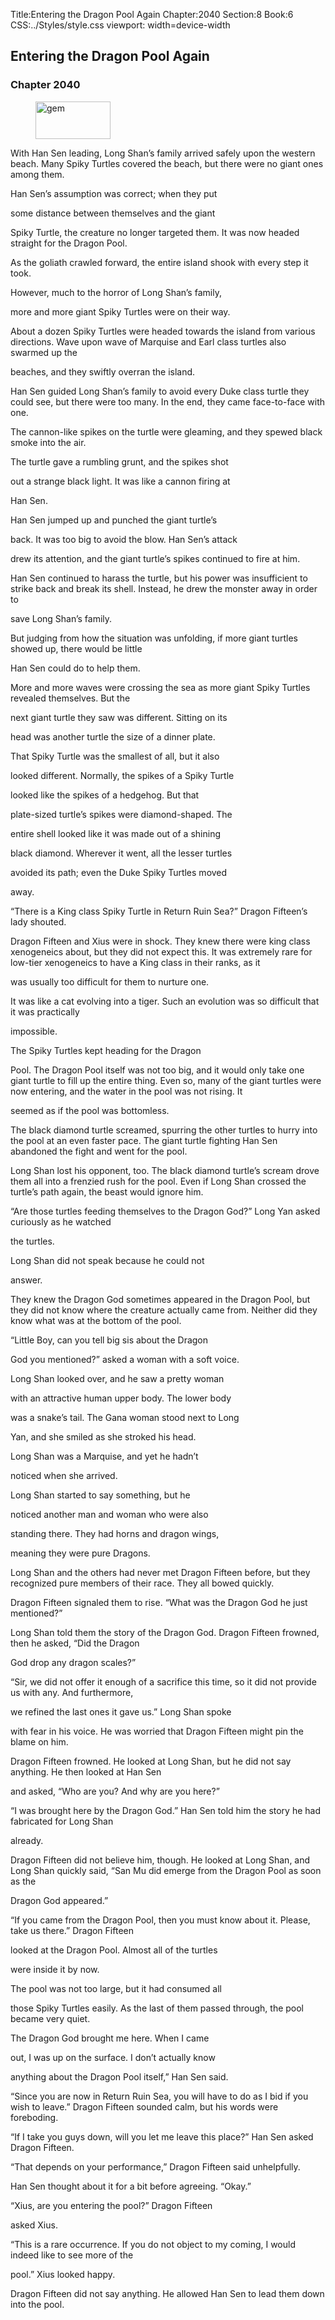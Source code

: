 Title:Entering the Dragon Pool Again 
Chapter:2040 
Section:8 
Book:6 
CSS:../Styles/style.css 
viewport: width=device-width
  
## Entering the Dragon Pool Again
### Chapter 2040
  
<figure>
	<img src="../Images/gem.gif" alt="gem" id="gem" width="120" height="60" />
</figure>
  

  
With Han Sen leading, Long Shan’s family arrived safely upon the western beach. Many Spiky Turtles covered the beach, but there were no giant ones among them.

Han Sen’s assumption was correct; when they put

some distance between themselves and the giant

Spiky Turtle, the creature no longer targeted them. It was now headed straight for the Dragon Pool.

As the goliath crawled forward, the entire island shook with every step it took.

However, much to the horror of Long Shan’s family,

more and more giant Spiky Turtles were on their way.

About a dozen Spiky Turtles were headed towards the island from various directions. Wave upon wave of Marquise and Earl class turtles also swarmed up the

beaches, and they swiftly overran the island.

Han Sen guided Long Shan’s family to avoid every Duke class turtle they could see, but there were too many. In the end, they came face-to-face with one.

The cannon-like spikes on the turtle were gleaming, and they spewed black smoke into the air.

The turtle gave a rumbling grunt, and the spikes shot

out a strange black light. It was like a cannon firing at

Han Sen.

Han Sen jumped up and punched the giant turtle’s

back. It was too big to avoid the blow. Han Sen’s attack

drew its attention, and the giant turtle’s spikes continued to fire at him.

Han Sen continued to harass the turtle, but his power was insufficient to strike back and break its shell. Instead, he drew the monster away in order to

save Long Shan’s family.

But judging from how the situation was unfolding, if more giant turtles showed up, there would be little

Han Sen could do to help them.

More and more waves were crossing the sea as more giant Spiky Turtles revealed themselves. But the

next giant turtle they saw was different. Sitting on its

head was another turtle the size of a dinner plate.

That Spiky Turtle was the smallest of all, but it also

looked different. Normally, the spikes of a Spiky Turtle

looked like the spikes of a hedgehog. But that

plate-sized turtle’s spikes were diamond-shaped. The

entire shell looked like it was made out of a shining

black diamond. Wherever it went, all the lesser turtles

avoided its path; even the Duke Spiky Turtles moved

away.

“There is a King class Spiky Turtle in Return Ruin Sea?” Dragon Fifteen’s lady shouted.

Dragon Fifteen and Xius were in shock. They knew there were king class xenogeneics about, but they did not expect this. It was extremely rare for low-tier xenogeneics to have a King class in their ranks, as it

was usually too difficult for them to nurture one.

It was like a cat evolving into a tiger. Such an evolution was so difficult that it was practically

impossible.

The Spiky Turtles kept heading for the Dragon

Pool. The Dragon Pool itself was not too big, and it would only take one giant turtle to fill up the entire thing. Even so, many of the giant turtles were now entering, and the water in the pool was not rising. It

seemed as if the pool was bottomless.

The black diamond turtle screamed, spurring the other turtles to hurry into the pool at an even faster pace. The giant turtle fighting Han Sen abandoned the fight and went for the pool.

Long Shan lost his opponent, too. The black diamond turtle’s scream drove them all into a frenzied rush for the pool. Even if Long Shan crossed the turtle’s path again, the beast would ignore him.

“Are those turtles feeding themselves to the Dragon God?” Long Yan asked curiously as he watched

the turtles.

Long Shan did not speak because he could not

answer.

They knew the Dragon God sometimes appeared in the Dragon Pool, but they did not know where the creature actually came from. Neither did they know what was at the bottom of the pool.

“Little Boy, can you tell big sis about the Dragon

God you mentioned?” asked a woman with a soft voice.

Long Shan looked over, and he saw a pretty woman

with an attractive human upper body. The lower body

was a snake’s tail. The Gana woman stood next to Long

Yan, and she smiled as she stroked his head.

Long Shan was a Marquise, and yet he hadn’t

noticed when she arrived.

Long Shan started to say something, but he

noticed another man and woman who were also

standing there. They had horns and dragon wings,

meaning they were pure Dragons.

Long Shan and the others had never met Dragon Fifteen before, but they recognized pure members of their race. They all bowed quickly.

Dragon Fifteen signaled them to rise. “What was the Dragon God he just mentioned?”

Long Shan told them the story of the Dragon God. Dragon Fifteen frowned, then he asked, “Did the Dragon

God drop any dragon scales?”

“Sir, we did not offer it enough of a sacrifice this time, so it did not provide us with any. And furthermore,

we refined the last ones it gave us.” Long Shan spoke

with fear in his voice. He was worried that Dragon Fifteen might pin the blame on him.

Dragon Fifteen frowned. He looked at Long Shan, but he did not say anything. He then looked at Han Sen

and asked, “Who are you? And why are you here?”

“I was brought here by the Dragon God.” Han Sen told him the story he had fabricated for Long Shan

already.

Dragon Fifteen did not believe him, though. He looked at Long Shan, and Long Shan quickly said, “San Mu did emerge from the Dragon Pool as soon as the

Dragon God appeared.”

“If you came from the Dragon Pool, then you must know about it. Please, take us there.” Dragon Fifteen

looked at the Dragon Pool. Almost all of the turtles

were inside it by now.

The pool was not too large, but it had consumed all

those Spiky Turtles easily. As the last of them passed through, the pool became very quiet.

The Dragon God brought me here. When I came

out, I was up on the surface. I don’t actually know

anything about the Dragon Pool itself,” Han Sen said.

“Since you are now in Return Ruin Sea, you will have to do as I bid if you wish to leave.” Dragon Fifteen sounded calm, but his words were foreboding.

“If I take you guys down, will you let me leave this place?” Han Sen asked Dragon Fifteen.

“That depends on your performance,” Dragon Fifteen said unhelpfully.

Han Sen thought about it for a bit before agreeing. “Okay.”

“Xius, are you entering the pool?” Dragon Fifteen

asked Xius.

“This is a rare occurrence. If you do not object to my coming, I would indeed like to see more of the

pool.” Xius looked happy.

Dragon Fifteen did not say anything. He allowed Han Sen to lead them down into the pool.